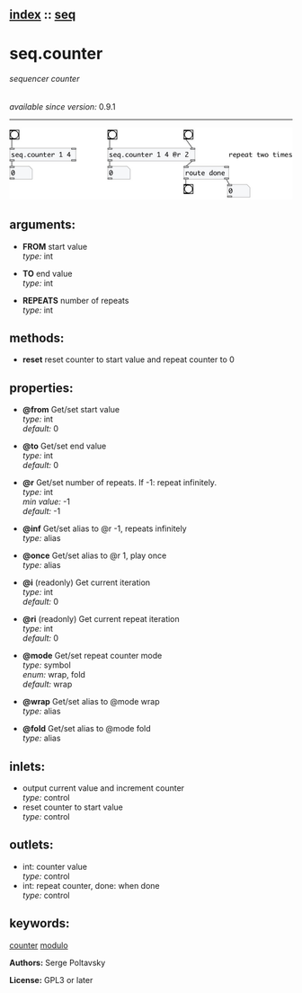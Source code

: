 [index](index.html) :: [seq](category_seq.html)
---

# seq.counter

###### sequencer counter

*available since version:* 0.9.1

---




[![example](../examples/img/seq.counter.jpg)](../examples/pd/seq.counter.pd)



## arguments:

* **FROM**
start value<br>
_type:_ int<br>

* **TO**
end value<br>
_type:_ int<br>

* **REPEATS**
number of repeats<br>
_type:_ int<br>



## methods:

* **reset**
reset counter to start value and repeat counter to 0<br>




## properties:

* **@from** 
Get/set start value<br>
_type:_ int<br>
_default:_ 0<br>

* **@to** 
Get/set end value<br>
_type:_ int<br>
_default:_ 0<br>

* **@r** 
Get/set number of repeats. If -1: repeat infinitely.<br>
_type:_ int<br>
_min value:_ -1<br>
_default:_ -1<br>

* **@inf** 
Get/set alias to @r -1, repeats infinitely<br>
_type:_ alias<br>

* **@once** 
Get/set alias to @r 1, play once<br>
_type:_ alias<br>

* **@i** (readonly)
Get current iteration<br>
_type:_ int<br>
_default:_ 0<br>

* **@ri** (readonly)
Get current repeat iteration<br>
_type:_ int<br>
_default:_ 0<br>

* **@mode** 
Get/set repeat counter mode<br>
_type:_ symbol<br>
_enum:_ wrap, fold<br>
_default:_ wrap<br>

* **@wrap** 
Get/set alias to @mode wrap<br>
_type:_ alias<br>

* **@fold** 
Get/set alias to @mode fold<br>
_type:_ alias<br>



## inlets:

* output current value and increment counter<br>
_type:_ control
* reset counter to start value<br>
_type:_ control



## outlets:

* int: counter value<br>
_type:_ control
* int: repeat counter, done: when done<br>
_type:_ control



## keywords:

[counter](keywords/counter.html)
[modulo](keywords/modulo.html)






**Authors:** Serge Poltavsky




**License:** GPL3 or later





